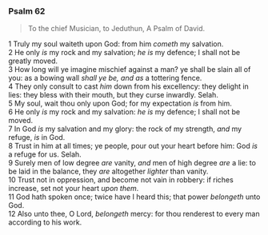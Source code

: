 ### Psalm 62

> To the chief Musician, to Jeduthun, A Psalm of David.

1 Truly my soul waiteth upon God: from him *cometh* my salvation.  
2 He only *is* my rock and my salvation; *he is* my defence; I shall not be greatly moved.  
3 How long will ye imagine mischief against a man? ye shall be slain all of you: as a bowing wall *shall ye be, and as* a tottering fence.  
4 They only consult to cast *him* down from his excellency: they delight in lies: they bless with their mouth, but they curse inwardly. Selah.  
5 My soul, wait thou only upon God; for my expectation *is* from him.  
6 He only *is* my rock and my salvation: *he is* my defence; I shall not be moved.  
7 In God *is* my salvation and my glory: the rock of my strength, *and* my refuge, *is* in God.  
8 Trust in him at all times; ye people, pour out your heart before him: God *is* a refuge for us. Selah.  
9 Surely men of low degree *are* vanity, *and* men of high degree *are* a lie: to be laid in the balance, they *are* altogether *lighter* than vanity.  
10 Trust not in oppression, and become not vain in robbery: if riches increase, set not your heart *upon them*.  
11 God hath spoken once; twice have I heard this; that power *belongeth* unto God.  
12 Also unto thee, O Lord, *belongeth* mercy: for thou renderest to every man according to his work.  
